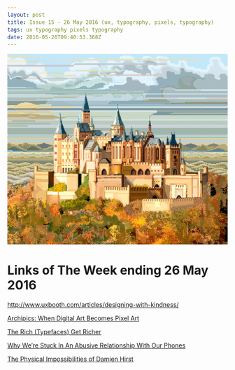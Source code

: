 ```yaml
---
layout: post
title: Issue 15 - 26 May 2016 (ux, typography, pixels, typography)
tags: ux typography pixels typography
date: 2016-05-26T09:40:53.368Z
---
```

![Archipics: When Digital Art Becomes Pixel Art](/assets/uploads/issue-15.png "Archipics: When Digital Art Becomes Pixel Art")

# Links of The Week ending 26 May 2016

<a href="Designing with Kindness" target="_blank">http://www.uxbooth.com/articles/designing-with-kindness/</a>

<a href="https://medium.com/retronator-magazine/archipics-when-digital-art-becomes-pixel-art-d791d5b8d5a3#.v7q9p14i6" target="_blank">Archipics: When Digital Art Becomes Pixel Art</a>

<a href="http://alistapart.com/article/the-rich-typefaces-get-richer" target="_blank">The Rich (Typefaces) Get Richer</a>

<a href="https://medium.com/@chrysb/why-we-re-stuck-in-an-abusive-relationship-with-our-phones-12787406c473#.jc8106xqq" target="_blank">Why We’re Stuck In An Abusive Relationship With Our Phones</a>

<a href="https://www.kickstarter.com/projects/2120356690/the-physical-impossibilities-of-damien-hirst" target="_blank">The Physical Impossibilities of Damien Hirst</a>